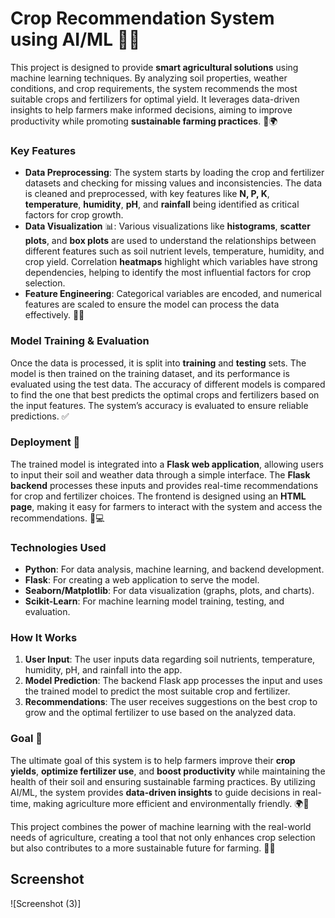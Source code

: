 # Crop Recommendation System using AI/ML 🌾🤖

This project is designed to provide **smart agricultural solutions** using machine learning techniques. By analyzing soil properties, weather conditions, and crop requirements, the system recommends the most suitable crops and fertilizers for optimal yield. It leverages data-driven insights to help farmers make informed decisions, aiming to improve productivity while promoting **sustainable farming practices**. 🌱🌍

### Key Features
- **Data Preprocessing**: The system starts by loading the crop and fertilizer datasets and checking for missing values and inconsistencies. The data is cleaned and preprocessed, with key features like **N, P, K**, **temperature**, **humidity**, **pH**, and **rainfall** being identified as critical factors for crop growth.
- **Data Visualization** 📊: Various visualizations like **histograms**, **scatter plots**, and **box plots** are used to understand the relationships between different features such as soil nutrient levels, temperature, humidity, and crop yield. Correlation **heatmaps** highlight which variables have strong dependencies, helping to identify the most influential factors for crop selection.
- **Feature Engineering**: Categorical variables are encoded, and numerical features are scaled to ensure the model can process the data effectively. 🧑‍💻

### Model Training & Evaluation
Once the data is processed, it is split into **training** and **testing** sets. The model is then trained on the training dataset, and its performance is evaluated using the test data. The accuracy of different models is compared to find the one that best predicts the optimal crops and fertilizers based on the input features. The system’s accuracy is evaluated to ensure reliable predictions. ✅

### Deployment 🚀
The trained model is integrated into a **Flask web application**, allowing users to input their soil and weather data through a simple interface. The **Flask backend** processes these inputs and provides real-time recommendations for crop and fertilizer choices. The frontend is designed using an **HTML page**, making it easy for farmers to interact with the system and access the recommendations. 🌾💻

### Technologies Used
- **Python**: For data analysis, machine learning, and backend development.
- **Flask**: For creating a web application to serve the model.
- **Seaborn/Matplotlib**: For data visualization (graphs, plots, and charts).
- **Scikit-Learn**: For machine learning model training, testing, and evaluation.

### How It Works
1. **User Input**: The user inputs data regarding soil nutrients, temperature, humidity, pH, and rainfall into the app.
2. **Model Prediction**: The backend Flask app processes the input and uses the trained model to predict the most suitable crop and fertilizer.
3. **Recommendations**: The user receives suggestions on the best crop to grow and the optimal fertilizer to use based on the analyzed data.

### Goal 🎯
The ultimate goal of this system is to help farmers improve their **crop yields**, **optimize fertilizer use**, and **boost productivity** while maintaining the health of their soil and ensuring sustainable farming practices. By utilizing AI/ML, the system provides **data-driven insights** to guide decisions in real-time, making agriculture more efficient and environmentally friendly. 🌍🚜

This project combines the power of machine learning with the real-world needs of agriculture, creating a tool that not only enhances crop selection but also contributes to a more sustainable future for farming. 🌱✨

## Screenshot
![Screenshot (3)]
